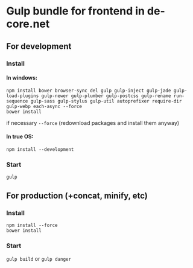 # Gulp bundle for frontend in de-core.net

## For development
### Install
#### In windows:
```
npm install bower browser-sync del gulp gulp-inject gulp-jade gulp-load-plugins gulp-newer gulp-plumber gulp-postcss gulp-rename run-sequence gulp-sass gulp-stylus gulp-util autoprefixer require-dir gulp-webp each-async --force
bower install
```
if necessary ```--force``` (redownload packages and install them anyway)

#### In true OS:
```
npm install --development
```
### Start
```gulp```

## For production (+concat, minify, etc)
### Install
```
npm install --force
bower install
```
### Start
```gulp build``` or ```gulp danger```